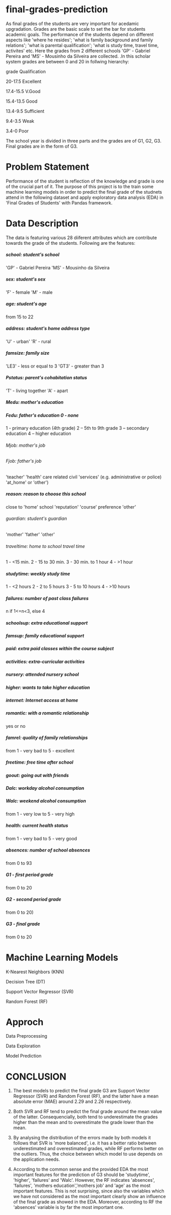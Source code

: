 # final-grades-prediction
As final grades of the students are very important for acedamic upgradation. Grades are the basic scale to set the bar for students academic goals. The performance of the students depend on different aspects like 'where he resides'; 'what is family background and family relations'; 'what is parental qualification'; 'what is study time, travel time, activites' etc. Here the grades from 2 different schools  'GP' - Gabriel Pereira and  'MS' - Mousinho da Silveira are collected. .In this scholar system grades are between 0 and 20 in follwing hierarchy:

grade                         Qualification

20-17.5                         Excellent

17.4-15.5                       V.Good

15.4-13.5                       Good

13.4-9.5                        Sufficient

9.4-3.5                         Weak

3.4-0                           Poor

The school year is divided in three parts and the grades are of G1, G2, G3. Final grades are in the form of G3.
  
 # Problem Statement
Performance of the student is reflection of the knowledge and grade is one of the crucial part of it. The purpose of this project is to the train some machine learning models in order to predict the final grade of the studnets attend in the following dataset and apply exploratory data analysis (EDA) in 'Final Grades of Students' with Pandas framework.
 
# Data Description
The data is featuring various 28 diiferent attributes which are contribute towards the grade of the students. Following are the features:
##### school: student's school
'GP' - Gabriel Pereira                                                       'MS' - Mousinho da Silveira
##### sex: student's sex
'F' - female                                                                 'M' - male
##### age: student's age
from 15 to 22
##### address: student's home address type
'U' - urban'                                                                 'R' - rural
##### famsize: family size
'LE3' - less or equal to 3                                                   'GT3' - greater than 3
##### Pstatus: parent's cohabitation status
'T' - living together                                                        'A' - apart
##### Medu: mother's education
##### Fedu: father's education 0 - none
1 - primary education (4th grade)                                             2 – 5th to 9th grade
3 – secondary education                                                       4 – higher education
###### Mjob: mother's job
###### Fjob: father's job
'teacher'                                                                     'health' care related
civil 'services' (e.g. administrative or police)                              'at_home' or 'other')
##### reason: reason to choose this school
close to 'home'                                                                school 'reputation'
'course' preference                                                            'other'
###### guardian: student's guardian
'mother'                                                                      'father' 
'other'
###### traveltime: home to school travel time
1 - <15 min.                                                                   2 - 15 to 30 min. 
3 - 30 min. to 1 hour                                                          4 - >1 hour
##### studytime: weekly study time
1 - <2 hours                                                                   2 - 2 to 5 hours 
3 - 5 to 10 hours                                                              4 - >10 hours
##### failures: number of past class failures
n if 1<=n<3, else 4
##### schoolsup: extra educational support
##### famsup: family educational support
##### paid: extra paid classes within the course subject 
##### activities: extra-curricular activities
##### nursery: attended nursery school
##### higher: wants to take higher education
##### internet: Internet access at home
##### romantic: with a romantic relationship
yes or no
##### famrel: quality of family relationships
from 1 - very bad to 5 - excellent
##### freetime: free time after school
##### goout: going out with friends
##### Dalc: workday alcohol consumption
##### Walc: weekend alcohol consumption
from 1 - very low to 5 - very high
##### health: current health status
from 1 - very bad to 5 - very good
##### absences: number of school absences
from 0 to 93
##### G1 - first period grade
from 0 to 20
##### G2 - second period grade
from 0 to 20)
##### G3 - final grade
from 0 to 20

# Machine Learning Models
K-Nearest Neighbors (KNN)

Decision Tree (DT)

Support Vector Regressor (SVR)

Random Forest (RF)

# Approch 
Data Preprocessing

Data Exploration

Model Prediction

# CONCLUSION
1. The best models to predict the final grade G3 are Support Vector Regressor (SVR) and Random Forest (RF), and the latter have a mean absolute error (MAE) around 2.29 and 2.26 respectively.

2. Both SVR and RF tend to predict the final grade around the mean value of the latter. Consequencially, both tend to underestimate the grades higher than the mean and to overestimate the grade lower than the mean.

3. By analysing the distribution of the errors made by both models it follows that SVR is 'more balanced', i.e. it has a better ratio between underestimated and overestimated grades, while RF performs better on the outliers. Thus, the choice between which model to use depends on the application needs.

4. According to the common sense and the provided EDA the most important features for the prediction of G3 should be 'studytime', 'higher', 'failures' and 'Walc'. However, the RF indicates 'absences', 'failures', 'mothers education','mothers job' and 'age' as the most important features. This is not surprising, since also the variables which we have not considered as the most important clearly show an influence of the final grade as showed in the EDA. Moreover, according to RF the 'absences' variable is by far the most important one.

